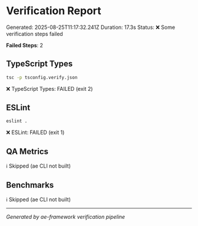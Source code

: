 # Verification Report

Generated: 2025-08-25T11:17:32.241Z
Duration: 17.3s
Status: ❌ Some verification steps failed

**Failed Steps**: 2

## TypeScript Types
```bash
tsc -p tsconfig.verify.json
```

❌ TypeScript Types: FAILED (exit 2)

## ESLint
```bash
eslint .
```

❌ ESLint: FAILED (exit 1)

## QA Metrics
ℹ️  Skipped (ae CLI not built)

## Benchmarks
ℹ️  Skipped (ae CLI not built)

---
*Generated by ae-framework verification pipeline*
